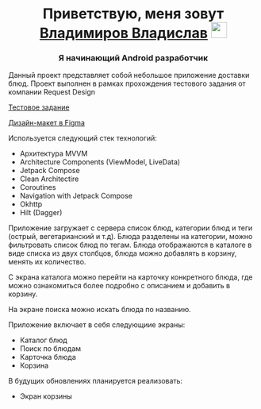<h1 align="center">Приветствую, меня зовут<a href="https://daniilshat.ru/" target="_blank"> Владимиров Владислав</a> 
<img src="https://github.com/blackcater/blackcater/raw/main/images/Hi.gif" height="32"/></h1>
<h3 align="center">Я начинающий Android разработчик</h3>

Данный проект представляет собой небольшое приложение доставки блюд. Проект выполнен в рамках прохождения тестового задания от компании  Request Design

[Тестовое задание](https://docs.google.com/document/d/1_GwEDzsLOt1jEllWbIvKGRz88OHj5SnTmXF-CCwwS2w/edit)

[Дизайн-макет в Figma](https://www.figma.com/file/AgOZovMHsetEejeuF33vkw/Foodies?type=design&mode=design&t=9mYRe9OgoAEEEit2-0) 


Используется следующий стек технологий:
- Архитектура MVVM
- Architecture Components (ViewModel, LiveData)
- Jetpack Compose
- Clean Architectire
- Coroutines
- Navigation with Jetpack Compose
- Okhttp
- Hilt (Dagger)

Приложение загружает с сервера список блюд, категории блюд и теги (острый, вегетарианский и т.д).
Блюда разделены на категории, можно фильтровать список блюд по тегам.
Блюда отображаются в каталоге в виде списка из двух столбцов, блюда можно добавлять в корзину, менять их количество. 

С экрана каталога можно перейти на карточку конкретного блюда, где можно ознакомиться более подробно с описанием и добавить в корзину. 

На экране поиска можно искать блюда по названию.

Приложение включает в себя следующиие экраны:
- Каталог блюд
- Поиск по блюдам
- Карточка блюда
- Корзина

В будущих обновлениях планируется реализовать:
- Экран корзины

